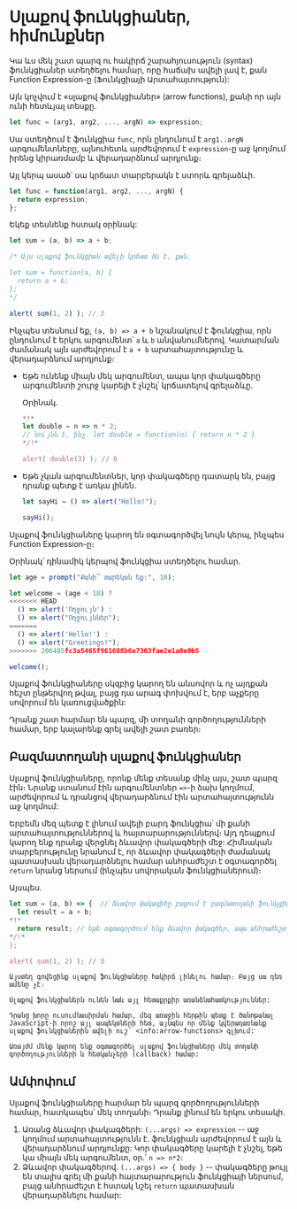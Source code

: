# Սլաքով ֆունկցիաներ, հիմունքներ

Կա ևս մեկ շատ պարզ ու հակիրճ շարահյուսություն (syntax) ֆունկցիաներ ստեղծելու համար, որը հաճախ ավելի լավ է, քան Function Expression-ը (Ֆունկցիայի Արտահայտություն):

Այն կոչվում է «սլաքով ֆունկցիաներ» (arrow functions), քանի որ այն ունի հետևյալ տեսքը.

```js
let func = (arg1, arg2, ..., argN) => expression;
```

Սա ստեղծում է ֆունկցիա `func`, որն ընդունում է `arg1..argN` արգումենտները, այնուհետև արժեվորում է `expression`-ը աջ կողմում իրենց կիրառմամբ և վերադարձնում արդյունք։

Այլ կերպ ասած՝ սա կրճատ տարբերակն է ստորև գրելաձևի.

```js
let func = function(arg1, arg2, ..., argN) {
  return expression;
};
```

Եկեք տեսնենք հստակ օրինակ:

```js run
let sum = (a, b) => a + b;

/* Այս սլաքով ֆունկցիան ավելի կրճատ ձև է, քան․

let sum = function(a, b) {
  return a + b;
};
*/

alert( sum(1, 2) ); // 3
```

Ինչպես տեսնում եք, `(a, b) => a + b` նշանակում է ֆունկցիա, որն ընդունում է երկու արգումենտ՝ `a` և `b` անվանումներով. Կատարման ժամանակ այն արժեվորում է `a + b` արտահայտությունը և վերադարձնում արդյունք։

- Եթե ունենք միայն մեկ արգումենտ, ապա կոր փակագծերը արգումենտի շուրջ կարելի է չնշել՝ կրճատելով գրելաձևը․

    Օրինակ.

    ```js run
    *!*
    let double = n => n * 2;
    // նույնն է, ինչ․ let double = function(n) { return n * 2 }
    */!*

    alert( double(3) ); // 6
    ```

- Եթե չկան արգումենտներ, կոր փակագծերը դատարկ են, բայց դրանք պետք է առկա լինեն․

    ```js run
    let sayHi = () => alert("Hello!");

    sayHi();
    ```

Սլաքով ֆունկցիաները կարող են օգտագործվել նույն կերպ, ինչպես Function Expression-ը։

Օրինակ՝ դինամիկ կերպով ֆունկցիա ստեղծելու համար․

```js run
let age = prompt("Քանի՞ տարեկան եք:", 18);

let welcome = (age < 18) ?
<<<<<<< HEAD
  () => alert('Ողջույն') :
  () => alert("Ողջույններ");
=======
  () => alert('Hello!') :
  () => alert("Greetings!");
>>>>>>> 206485fc3a5465f961608b6e7303fae2e1a0e0b5

welcome();
```

Սլաքով ֆունկցիաները սկզբից կարող են անսովոր և ոչ այդքան հեշտ ընթերվող թվալ, բայց դա արագ փոխվում է, երբ աչքերը սովորում են կառուցվածքին:

Դրանք շատ հարմար են պարզ, մի տողանի գործողությունների համար, երբ կալարենք գրել ավելի շատ բառեր։

## Բազմատողանի սլաքով ֆունկցիաներ

Սլաքով ֆունկցիաները, որոնք մենք տեսանք մինչ այս, շատ պարզ էին։ Նրանք ստանում էին արգումենտներ `=>`-ի ձախ կողմում, արժեվորում և դրանցով վերադարձնում էին արտահայտությունն աջ կողմում:

Երբեմն մեզ պետք է լինում ավելի բարդ ֆունկցիա՝ մի քանի արտահայտություններով և հայտարարություններվ։ Այդ դեպքում կարող ենք դրանք վերցնել ձևավոր փակագծերի մեջ: Հիմնական տարբերությունը նրանում է, որ ձևավոր փակագծերի ժամանակ պատասխան վերադարձնելու համար անհրաժեշտ է օգտագործել `return` նրանց ներսում (ինչպես սովորական ֆունկցիաներում)։

Այսպես․

```js run
let sum = (a, b) => {  // ձևավոր փակագիծը բացում է բազմատողանի ֆունկցիան
  let result = a + b;
*!*
  return result; // եթե օգտագործում ենք ձևավոր փակագծեր, ապա անհրաժեշտ է հստակ նշել "return"
*/!*
};

alert( sum(1, 2) ); // 3
```

```smart header="Սպասվում է ավելին"
Այստեղ գովեցինք սլաքով ֆունկցիաները հակիրճ լինելու համար։ Բայց սա դեռ ամենը չէ։

Սլաքով ֆունկցիաներն ունեն նաև այլ հետաքրքիր առանձնահատկություններ:

Դրանց խորը ուսումնասիրման համար, մեզ առաջին հերթին պետք է ծանոթանալ JavaScript-ի որոշ այլ ասպեկտների հետ, այնպես որ մենք կվերադառնանք սլաքով ֆունկցիաներին ավելի ուշ՝ <info:arrow-functions> գլխում:

Առայժմ մենք կարող ենք օգտագործել սլաքով ֆունկցիաները մեկ տողանի գործողությունների և հետկանչերի (callback) համար:
```

## Ամփոփում

Սլաքով ֆունկցիաները հարմար են պարզ գործողությունների համար, հատկապես՝ մեկ տողանի։ Դրանք լինում են երկու տեսակի.

1. Առանց ձևավոր փակագծերի: `(...args) => expression` -- աջ կողմում արտահայտությունն է. ֆունկցիան արժեվորում է այն և վերադարձնում արդյունքը: Կոր փակագծերը կարելի է չնշել, եթե կա միայն մեկ արգումենտ, օր․՝ `n => n*2`։
2. Ձևավոր փակագծերով․ `(...args) => { body }` -- փակագծերը թույլ են տալիս գրել մի քանի հայտարարություն ֆունկցիայի ներսում, բայց անհրաժեշտ է հստակ նշել `return` պատասխան վերադարձնելու համար:
